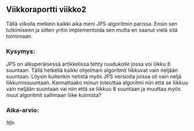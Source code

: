 ## Viikkoraportti viikko2
Tällä viikolla melkein kaikki aika meni JPS-algoritmin parissa. Ensin sen tutkimiseen ja sitten yritin implementoida sen mutta en saanut vielä sitä toimimaan.

### Kysymys: 
JPS on alkuperäisessä artikkelissa tehty ruudukolle jossa voi liikku 8 suuntaan.
Tällä hetkellä kaikki ohjelmani algoritmit liikkuvat vain neljään suuntaan.
 Löysin kuitenkin netistä myös JPS versioita joissa oli vain neljä liikkumissuuntaan. 
 Kannattaako minun toteuttaa algoritmi niin että se liikkuu vain neljään suuntaan vai niin että se liikkuu 8 suuntaan ja muuttaa myös muut algoritmit sallimaan liike kulmista?

### Aika-arvio:
16h